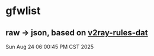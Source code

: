 # gfwlist
## raw -> json, based on [v2ray-rules-dat](https://github.com/Loyalsoldier/v2ray-rules-dat)
Sun Aug 24 06:00:45 PM CST 2025

